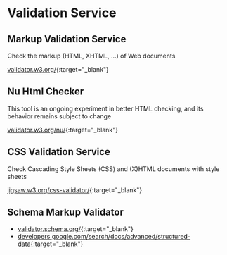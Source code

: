 # Validation Service

## Markup Validation Service

Check the markup (HTML, XHTML, …) of Web documents

[validator.w3.org/](https://validator.w3.org/){:target="_blank"}

## Nu Html Checker

This tool is an ongoing experiment in better HTML checking, and its behavior remains subject to change

[validator.w3.org/nu/](https://validator.w3.org/nu/){:target="_blank"}

## CSS Validation Service

Check Cascading Style Sheets (CSS) and (X)HTML documents with style sheets

[jigsaw.w3.org/css-validator/](https://jigsaw.w3.org/css-validator/){:target="_blank"}

## Schema Markup Validator

- [validator.schema.org/](https://validator.schema.org/){:target="_blank"}
- [developers.google.com/search/docs/advanced/structured-data](https://developers.google.com/search/docs/advanced/structured-data){:target="_blank"}
